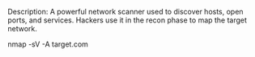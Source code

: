 Description: A powerful network scanner used to discover hosts, open ports, and services. Hackers use it in the recon phase to map the target network.

nmap -sV -A target.com
